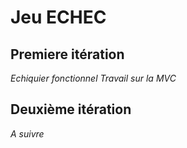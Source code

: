 # Jeu ECHEC

## Premiere itération 

_Echiquier fonctionnel_
_Travail sur la MVC_


## Deuxième itération 
_A suivre_
